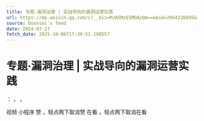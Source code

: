 ```yaml
---
title: 专题·漏洞治理 | 实战导向的漏洞运营实践
url: https://mp.weixin.qq.com/s?__biz=MzA5MzE5MDAzOA==&mid=2664220895&idx=6&sn=2e182b324ca03720f8633fb69d9c4638
source: Doonsec's feed
date: 2024-07-27
fetch_date: 2025-10-06T17:39:51.198557
---
```


# 专题·漏洞治理 | 实战导向的漏洞运营实践

：
，
。

视频
小程序
赞
，轻点两下取消赞
在看
，轻点两下取消在看